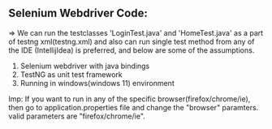 Selenium Webdriver Code:
-----------------------

=> We can run the testclasses 'LoginTest.java' and 'HomeTest.java' as a part of testng xml(testng.xml) and also can run single test method from any of the IDE (IntellijIdea) is preferred,
   and below are some of the assumptions.

1. Selenium webdriver with java bindings
2. TestNG as unit test framework
3. Running in windows(windows 11) environment

Imp: If you want to run in any of the specific browser(firefox/chrome/ie), then go to application.properties file and change the "browser" paramters.
     valid parameters are "firefox/chrome/ie".